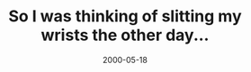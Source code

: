 ---
layout: base.njk
title : 'So I was thinking of slitting my wrists the other day...' 
view_title : 'So I was thinking of slitting my wrists the other day...' 
year : '2000' 
date : '2000-05-18' 
img_file : '/drawing/slitwrists.png' 
html_file : 'slitwrists' 
next_html : 'whoneeds.html' 
year_order : '322' 
permalink : "title/{{html_file}}.html"
---